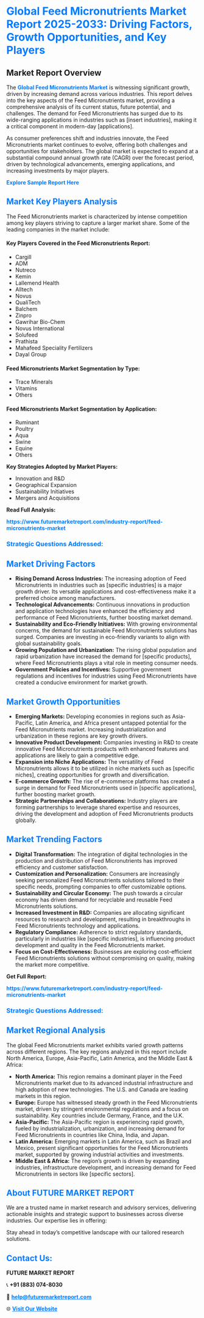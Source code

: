 <h1 style="color: #007BFF;">Global Feed Micronutrients Market Report 2025-2033: Driving Factors, Growth Opportunities, and Key Players</h1>

<section id="overview">
<h2>Market Report Overview</h2>
<p>The <a href="https://www.futuremarketreport.com/industry-report/feed-micronutrients-market" style="color: #007BFF; text-decoration: none;"><strong>Global Feed Micronutrients Market</strong></a> is witnessing significant growth, driven by increasing demand across various industries. This report delves into the key aspects of the Feed Micronutrients market, providing a comprehensive analysis of its current status, future potential, and challenges. The demand for Feed Micronutrients has surged due to its wide-ranging applications in industries such as [insert industries], making it a critical component in modern-day [applications].</p>
<p>As consumer preferences shift and industries innovate, the Feed Micronutrients market continues to evolve, offering both challenges and opportunities for stakeholders. The global market is expected to expand at a substantial compound annual growth rate (CAGR) over the forecast period, driven by technological advancements, emerging applications, and increasing investments by major players.</p>
</section>

<section id="overview">
<p><a href="https://www.futuremarketreport.com/request-sample/reportId=86132" style="color: #007BFF; text-decoration: none;"><strong>Explore Sample Report Here</strong></a></p>
</section>

<section id="key-players">
<h2 style="color: #007BFF;">Market Key Players Analysis</h2>
<p>The Feed Micronutrients market is characterized by intense competition among key players striving to capture a larger market share. Some of the leading companies in the market include:</p>
<h4>Key Players Covered in the Feed Micronutrients Report:</h4>
<ul><li>Cargill</li><li>ADM</li><li>Nutreco</li><li>Kemin</li><li>Lallemend Health</li><li>Alltech</li><li>Novus</li><li>QualiTech</li><li>Balchem</li><li>Zinpro</li><li>Gawrihar Bio-Chem</li><li>Novus International</li><li>Solufeed</li><li>Prathista</li><li>Mahafeed Speciality Fertilizers</li><li>Dayal Group</li></ul>
<h4>Feed Micronutrients Market Segmentation by Type:</h4>
<ul><li>Trace Minerals</li><li>Vitamins</li><li>Others</li></ul>

<h4>Feed Micronutrients Market Segmentation by Application:</h4>
<ul><li>Ruminant</li><li>Poultry</li><li>Aqua</li><li>Swine</li><li>Equine</li><li>Others</li></ul>
<p><strong>Key Strategies Adopted by Market Players:</strong></p>
<ul>
<li>Innovation and R&D</li>
<li>Geographical Expansion</li>
<li>Sustainability Initiatives</li>
<li>Mergers and Acquisitions</li>
</ul>
</section>

<section>
<p><strong>Read Full Analysis: </strong></p><a href="https://www.futuremarketreport.com/industry-report/feed-micronutrients-market" style="color: #007BFF; text-decoration: none;"><strong>https://www.futuremarketreport.com/industry-report/feed-micronutrients-market</strong></a>
<h3 style="color: #007BFF;">Strategic Questions Addressed:</h3>
</section>

<section id="driving-factors">
<h2 style="color: #007BFF;">Market Driving Factors</h2>
<ul>
<li><strong>Rising Demand Across Industries:</strong> The increasing adoption of Feed Micronutrients in industries such as [specific industries] is a major growth driver. Its versatile applications and cost-effectiveness make it a preferred choice among manufacturers.</li>
<li><strong>Technological Advancements:</strong> Continuous innovations in production and application technologies have enhanced the efficiency and performance of Feed Micronutrients, further boosting market demand.</li>
<li><strong>Sustainability and Eco-Friendly Initiatives:</strong> With growing environmental concerns, the demand for sustainable Feed Micronutrients solutions has surged. Companies are investing in eco-friendly variants to align with global sustainability goals.</li>
<li><strong>Growing Population and Urbanization:</strong> The rising global population and rapid urbanization have increased the demand for [specific products], where Feed Micronutrients plays a vital role in meeting consumer needs.</li>
<li><strong>Government Policies and Incentives:</strong> Supportive government regulations and incentives for industries using Feed Micronutrients have created a conducive environment for market growth.</li>
</ul>
</section>

<section id="growth-opportunities">
<h2 style="color: #007BFF;">Market Growth Opportunities</h2>
<ul>
<li><strong>Emerging Markets:</strong> Developing economies in regions such as Asia-Pacific, Latin America, and Africa present untapped potential for the Feed Micronutrients market. Increasing industrialization and urbanization in these regions are key growth drivers.</li>
<li><strong>Innovative Product Development:</strong> Companies investing in R&D to create innovative Feed Micronutrients products with enhanced features and applications are likely to gain a competitive edge.</li>
<li><strong>Expansion into Niche Applications:</strong> The versatility of Feed Micronutrients allows it to be utilized in niche markets such as [specific niches], creating opportunities for growth and diversification.</li>
<li><strong>E-commerce Growth:</strong> The rise of e-commerce platforms has created a surge in demand for Feed Micronutrients used in [specific applications], further boosting market growth.</li>
<li><strong>Strategic Partnerships and Collaborations:</strong> Industry players are forming partnerships to leverage shared expertise and resources, driving the development and adoption of Feed Micronutrients products globally.</li>
</ul>
</section>

<section id="trending-factors">
<h2 style="color: #007BFF;">Market Trending Factors</h2>
<ul>
<li><strong>Digital Transformation:</strong> The integration of digital technologies in the production and distribution of Feed Micronutrients has improved efficiency and customer satisfaction.</li>
<li><strong>Customization and Personalization:</strong> Consumers are increasingly seeking personalized Feed Micronutrients solutions tailored to their specific needs, prompting companies to offer customizable options.</li>
<li><strong>Sustainability and Circular Economy:</strong> The push towards a circular economy has driven demand for recyclable and reusable Feed Micronutrients solutions.</li>
<li><strong>Increased Investment in R&D:</strong> Companies are allocating significant resources to research and development, resulting in breakthroughs in Feed Micronutrients technology and applications.</li>
<li><strong>Regulatory Compliance:</strong> Adherence to strict regulatory standards, particularly in industries like [specific industries], is influencing product development and quality in the Feed Micronutrients market.</li>
<li><strong>Focus on Cost-Effectiveness:</strong> Businesses are exploring cost-efficient Feed Micronutrients solutions without compromising on quality, making the market more competitive.</li>
</ul>
</section>

<section>
<p><strong>Get Full Report: </strong></p><a href="https://www.futuremarketreport.com/industry-report/feed-micronutrients-market" style="color: #007BFF; text-decoration: none;"><strong>https://www.futuremarketreport.com/industry-report/feed-micronutrients-market</strong></a>
<h3 style="color: #007BFF;">Strategic Questions Addressed:</h3>
</section>


<section id="regional-analysis">
<h2 style="color: #007BFF;">Market Regional Analysis</h2>
<p>The global Feed Micronutrients market exhibits varied growth patterns across different regions. The key regions analyzed in this report include North America, Europe, Asia-Pacific, Latin America, and the Middle East & Africa:</p>
<ul>
<li><strong>North America:</strong> This region remains a dominant player in the Feed Micronutrients market due to its advanced industrial infrastructure and high adoption of new technologies. The U.S. and Canada are leading markets in this region.</li>
<li><strong>Europe:</strong> Europe has witnessed steady growth in the Feed Micronutrients market, driven by stringent environmental regulations and a focus on sustainability. Key countries include Germany, France, and the U.K.</li>
<li><strong>Asia-Pacific:</strong> The Asia-Pacific region is experiencing rapid growth, fueled by industrialization, urbanization, and increasing demand for Feed Micronutrients in countries like China, India, and Japan.</li>
<li><strong>Latin America:</strong> Emerging markets in Latin America, such as Brazil and Mexico, present significant opportunities for the Feed Micronutrients market, supported by growing industrial activities and investments.</li>
<li><strong>Middle East & Africa:</strong> The region’s growth is driven by expanding industries, infrastructure development, and increasing demand for Feed Micronutrients in sectors like [specific sectors].</li>
</ul>
</section>

<footer>
<h2 style="color: #007BFF;">About FUTURE MARKET REPORT</h2>
<p>We are a trusted name in market research and advisory services, delivering actionable insights and strategic support to businesses across diverse industries. Our expertise lies in offering:</p>

<p>Stay ahead in today’s competitive landscape with our tailored research solutions.</p>

<h2 style="color: #007BFF;">Contact Us:</h2>
<p><strong>FUTURE MARKET REPORT</strong></p>
<p>📞 <strong>+91 (883) 074-8030</strong></p>
<p>📧 <strong><a href="mailto:help@futuremarketreport.com" style="color: #007BFF;">help@futuremarketreport.com</a></strong></p>
<p>🌐 <strong><a href="https://www.futuremarketreport.com/" style="color: #007BFF;">Visit Our Website</a></strong></p>
</footer>
